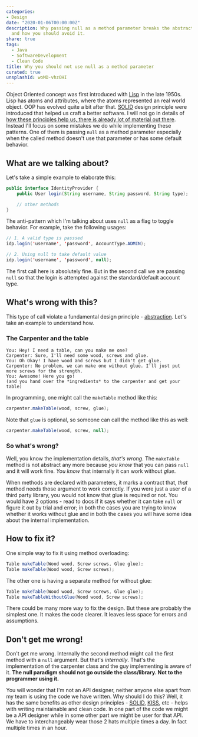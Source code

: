```yaml
---
categories:
- Design
date: "2020-01-06T00:00:00Z"
description: Why passing null as a method parameter breaks the abstraction paradigm
  and how you should avoid it.
share: true
tags:
  - Java
  - SoftwareDevelopment
  - Clean Code
title: Why you should not use null as a method parameter
curated: true
unsplashId: woMD-vhzOHI
---
```


Object Oriented concept was first introduced with [Lisp][lisp] in the late 1950s. Lisp has atoms and attributes, where the atoms represented an real world object. OOP has evolved quite a bit after that. [SOLID][solid] design principle were introduced that helped us craft a better software. I will not go in details of [how these principles help us, there is already lot of material out there][solid_benefits]. Instead I'll focus on some mistakes we do while implementing these patterns. One of them is passing `null` as a method parameter especially when the called method doesn't use that parameter or has some default behavior.

## What are we talking about?
Let's take a simple example to elaborate this:
```java
public interface IdentityProvider {
    public User login(String username, String password, String type);

    // other methods
}
```
The anti-pattern which I'm talking about uses `null` as a flag to toggle behavior. For example, take the following usages:
```java
// 1. A valid type is passsed
idp.login('username', 'password', AccountType.ADMIN);

// 2. Using null to take default value
idp.login('username', 'password', null);
```
The first call here is absolutely fine. But in the second call we are passing `null` so that the login is attempted against the standard/default account type.

## What's wrong with this?
This type of call violate a fundamental design principle - [abstraction][abstraction]. Let's take an example to understand how.

### The Carpenter and the table
```
You: Hey! I need a table, can you make me one?
Carpenter: Sure, I'll need some wood, screws and glue.
You: Oh Okay! I have wood and screws but I didn't get glue.
Carpenter: No problem, we can make one without glue. I'll just put more screws for the strength.
You: Awesome! Here you go!
(and you hand over the *ingredients* to the carpenter and get your table)
```
In programming, one might call the `makeTable` method like this:
```java
carpenter.makeTable(wood, screw, glue);
```
Note that `glue` is optional, so someone can call the method like this as well:
```java
carpenter.makeTable(wood, screw, null);
```

### So what's wrong?
Well, you know the implementation details, *that's wrong*. The `makeTable` method is not abstract any more because *you know* that you can pass `null` and it will work fine. *You know* that internally it can work without *glue*.

When methods are declared with parameters, it marks a contract that, *that* method needs those argument to work correctly. If you were just a user of a third party library, you would not know that glue is required or not. You would have 2 options - read to docs if it says whether it can take `null` or figure it out by trial and error; in both the cases you are trying to know whether it works without glue and in both the cases you will have some idea about the internal implementation.

## How to fix it?
One simple way to fix it using method overloading:
```java
Table makeTable(Wood wood, Screw screws, Glue glue);
Table makeTable(Wood wood, Screw screws);
```

The other one is having a separate method for without glue:
```java
Table makeTable(Wood wood, Screw screws, Glue glue);
Table makeTableWithoutGlue(Wood wood, Screw screws);
```

There could be many more way to fix the design. But these are probably the simplest one. It makes the code clearer. It leaves less space for errors and assumptions.

## Don't get me wrong!
Don't get me wrong. Internally the second method might call the first method with a `null` argument. But that's *internally*. That's the implementation of the carpenter class and the guy implementing is aware of it. **The null paradigm should not go outside the class/library. Not to the programmer using it.**

You will wonder that I'm not an API designer, neither anyone else apart from my team is using the code we have written. Why should I do this? Well, it has the same benefits as other design principles - [SOLID][solid], [KISS], etc - helps with writing maintainable and clean code. In one part of the code we might be a API designer while in some other part we might be user for that API. We have to interchangeably wear those 2 hats multiple times a day. In fact multiple times in an hour.




[solid]: https://en.wikipedia.org/wiki/SOLID
[lisp]: https://en.wikipedia.org/wiki/Lisp_(programming_language)
[solid_benefits]: https://stackoverflow.com/questions/20073023/understanding-the-practical-benefits-of-using-the-single-responsibility-principl
[abstraction]: https://en.wikipedia.org/wiki/Abstraction_(computer_science)
[KISS]: https://en.wikipedia.org/wiki/KISS_principle
